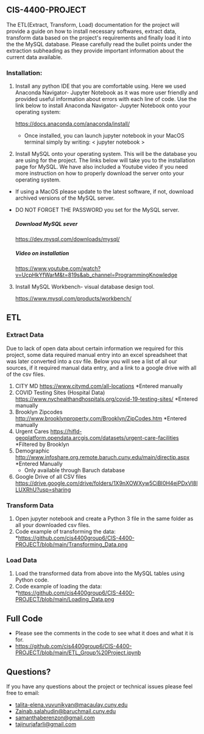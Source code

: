 ## CIS-4400-PROJECT
The ETL(Extract, Transform, Load) documentation for the project will provide a guide on how to install necessary softwares, extract data, transform data based on the project's requirements and finally load it into the the MySQL database. Please carefully read the bullet points under the extraction subheading as they provide important information about the current data available. 

### Installation:
  1. Install any python IDE that you are comfortable using. Here we used Anaconda Navigator- Jupyter Notebook as it was more user friendly and provided useful information about errors with each line of code. Use the link below to install Anaconda Navigator- Jupyter Notebook onto your operating system: 
 
      https://docs.anaconda.com/anaconda/install/
      * Once installed, you can launch jupyter notebook in your MacOS terminal simply by writing: < jupyter notebook > 
      
  2. Install MySQL onto your operating system. This will be the database you are using for the project. The links below will take you to the installation page for MySQL. We have also included a Youtube video if you need more instruction on how to properly download the server onto your operating system. 
   * If using a MacOS please update to the latest software, if not, download archived versions of the MySQL server.
   * DO NOT FORGET THE PASSWORD you set for the MySQL server.
   
      ##### Download MySQL sever 
      https://dev.mysql.com/downloads/mysql/
      ##### Video on installation
      https://www.youtube.com/watch?v=UcpHkYfWarM&t=819s&ab_channel=ProgrammingKnowledge
  
  3. Install MySQL Workbench- visual database design tool.
  
      https://www.mysql.com/products/workbench/
 
## ETL 
### Extract Data 

Due to lack of open data about certain information we required for this project, some data required manual entry into an excel spreadsheet that was later converted into a csv file. Below you will see a list of all our sources, if it required manual data entry, and a link to a google drive with all of the csv files. 

  1. CITY MD 
      https://www.citymd.com/all-locations
      *Entered manually 
  2. COVID Testing Sites (Hospital Data)
      https://www.nychealthandhospitals.org/covid-19-testing-sites/
      *Entered manually 
  3. Brooklyn Zipcodes 
      http://www.brooklynproperty.com/Brooklyn/ZipCodes.htm
      *Entered manually 
  4. Urgent Cares 
     https://hifld-geoplatform.opendata.arcgis.com/datasets/urgent-care-facilities
     *Filtered by Brooklyn
  5. Demographic 
     http://www.infoshare.org.remote.baruch.cuny.edu/main/directip.aspx
      *Entered Manually
      * Only available through Baruch database
  6. Google Drive of all CSV files 
     https://drive.google.com/drive/folders/1X9nXOWXyw5CiBI0H4ejPDxVI8lLUXRhU?usp=sharing

### Transform Data 
  1. Open jupyter notebook and create a Python 3 file in the same folder as all your downloaded csv files.
  2. Code example of transforming the data:
      *https://github.com/cis4400group6/CIS-4400-PROJECT/blob/main/Transforming_Data.png

### Load Data
  1. Load the transformed data from above into the MySQL tables using Python code. 
  2. Code example of loading the data:
    *https://github.com/cis4400group6/CIS-4400-PROJECT/blob/main/Loading_Data.png
    
## Full Code 
  * Please see the comments in the code to see what it does and what it is for. 
  * https://github.com/cis4400group6/CIS-4400-PROJECT/blob/main/ETL_Group%20Project.ipynb
  
## Questions?
If you have any questions about the project or technical issues please feel free to email:
  * talita-elena.vuvunikyan@macaulay.cuny.edu
  * Zainab.salahudin@baruchmail.cuny.edu
  * samanthaberenzon@gmail.com
  * tajinurjafarli@gmail.com
